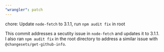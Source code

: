 ```yaml
---
"wrangler": patch
---
```


chore: Update `node-fetch` to 3.1.1, run `npm audit fix` in root

This commit addresses a secutity issue in `node-fetch` and updates it to 3.1.1. I also ran `npm audit fix` in the root directory to address a similar issue with `@changesets/get-github-info`.

